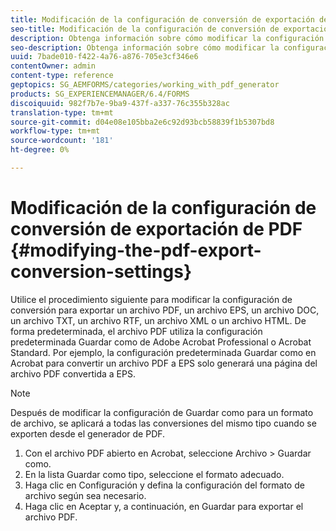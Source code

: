 ```yaml
---
title: Modificación de la configuración de conversión de exportación de PDF
seo-title: Modificación de la configuración de conversión de exportación de PDF
description: Obtenga información sobre cómo modificar la configuración de conversión de exportación de PDF.
seo-description: Obtenga información sobre cómo modificar la configuración de conversión de exportación de PDF.
uuid: 7bade010-f422-4a76-a876-705e3cf346e6
contentOwner: admin
content-type: reference
geptopics: SG_AEMFORMS/categories/working_with_pdf_generator
products: SG_EXPERIENCEMANAGER/6.4/FORMS
discoiquuid: 982f7b7e-9ba9-437f-a337-76c355b328ac
translation-type: tm+mt
source-git-commit: d04e08e105bba2e6c92d93bcb58839f1b5307bd8
workflow-type: tm+mt
source-wordcount: '181'
ht-degree: 0%

---
```



# Modificación de la configuración de conversión de exportación de PDF {#modifying-the-pdf-export-conversion-settings}

Utilice el procedimiento siguiente para modificar la configuración de conversión para exportar un archivo PDF, un archivo EPS, un archivo DOC, un archivo TXT, un archivo RTF, un archivo XML o un archivo HTML. De forma predeterminada, el archivo PDF utiliza la configuración predeterminada Guardar como de Adobe Acrobat Professional o Acrobat Standard. Por ejemplo, la configuración predeterminada Guardar como en Acrobat para convertir un archivo PDF a EPS solo generará una página del archivo PDF convertida a EPS.

>[!NOTE]
>
>Después de modificar la configuración de Guardar como para un formato de archivo, se aplicará a todas las conversiones del mismo tipo cuando se exporten desde el generador de PDF.

1. Con el archivo PDF abierto en Acrobat, seleccione Archivo > Guardar como.
1. En la lista Guardar como tipo, seleccione el formato adecuado.
1. Haga clic en Configuración y defina la configuración del formato de archivo según sea necesario.
1. Haga clic en Aceptar y, a continuación, en Guardar para exportar el archivo PDF.

